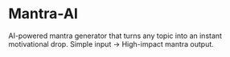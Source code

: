 # Mantra-AI
AI-powered mantra generator that turns any topic into an instant motivational drop. Simple input → High-impact mantra output.
